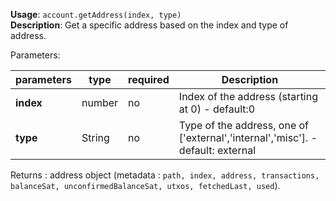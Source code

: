 **Usage**: `account.getAddress(index, type)`    
**Description**: Get a specific address based on the index and type of address.  

Parameters:   

| parameters        | type   | required       | Description                                                                                 |  
|-------------------|--------|----------------| --------------------------------------------------------------------------------------------|
| **index**         | number | no             | Index of the address (starting at 0) - default:0                                            |
| **type**          | String | no             | Type of the address, one of ['external','internal','misc']. - default: external             |

Returns : address object (metadata : `path, index, address, transactions, balanceSat, unconfirmedBalanceSat, utxos, fetchedLast, used`).
